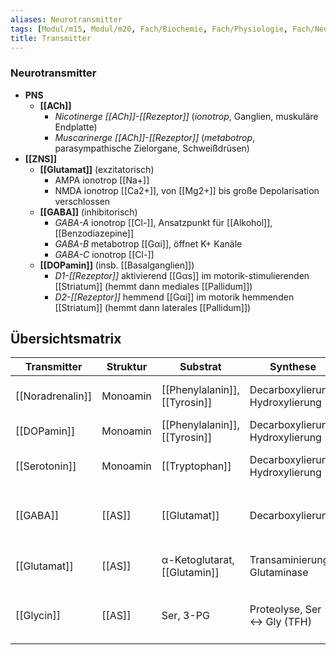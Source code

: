 ```yaml
---
aliases: Neurotransmitter
tags: [Modul/m15, Modul/m20, Fach/Biochemie, Fach/Physiologie, Fach/Neurologie, Fach/Biochemie/Molekül/Transmitter]
title: Transmitter
---
```

### Neurotransmitter 
- **PNS**
	- **[[ACh]]**
		- *Nicotinerge [[ACh]]-[[Rezeptor]]* (*ionotrop*, Ganglien, muskuläre Endplatte)
		- *Muscarinerge [[ACh]]-[[Rezeptor]]* (*metabotrop*, parasympathische Zielorgane, Schweißdrüsen)
- **[[ZNS]]**
	- **[[Glutamat]]** (exzitatorisch)
		- AMPA ionotrop [[Na+]]
		- NMDA ionotrop [[Ca2+]], von [[Mg2+]] bis große Depolarisation verschlossen
	- **[[GABA]]** (inhibitorisch)
		- *GABA-A* ionotrop [[Cl-]], Ansatzpunkt für [[Alkohol]], [[Benzodiazepine]] 
		- *GABA-B* metabotrop [[Gαi]], öffnet K+ Kanäle
		- *GABA-C* ionotrop [[Cl-]]
	- **[[DOPamin]]** (insb. [[Basalganglien]])
		- *D1-[[Rezeptor]]* aktivierend [[Gαs]] im motorik-stimulierenden [[Striatum]] (hemmt dann mediales [[Pallidum]])
		- *D2-[[Rezeptor]]* hemmend [[Gαi]] im motorik hemmenden [[Striatum]] (hemmt dann laterales [[Pallidum]])

## Übersichtsmatrix
Transmitter|Struktur|Substrat|Synthese|Abbau|[[Rezeptor]]
-|-|-|-|-|-
[[Noradrenalin]]|Monoamin|[[Phenylalanin]], [[Tyrosin]]|Decarboxylierung, Hydroxylierung|MAO-B, COMT|α1, α2, β1, β2, β3 ([[GPCR]])
[[DOPamin]]|Monoamin|[[Phenylalanin]], [[Tyrosin]]|Decarboxylierung, Hydroxylierung|MAO-B, COMT|D1, D5 (Gs), D2-D4 (Gi)
[[Serotonin]]|Monoamin|[[Tryptophan]]|Decarboxylierung, Hydroxylierung|MAO-A|5-HTR (Subtyp 1-7)
[[GABA]]|[[AS]]|[[Glutamat]]|Decarboxylierung|GABA-TA, CC (Succ)|GABA$_{A}$, GABA$_{B}$, GABA$_{C(A-Rho)}$
[[Glutamat]]|[[AS]]|α-Ketoglutarat, [[Glutamin]]|Transaminierung, Glutaminase|Glu-DH, [[AST]] (CC)|iGlu (z.B. AMPA), mGlu$_{1-8}$
[[Glycin]]|[[AS]]|Ser, 3-PG|Proteolyse, Ser ↔ Gly (TFH)|Gly↔Ser↔Pyr, [[CO2]], NH3 (TFH), Oxalat (AS-Ox)|GLRA$_{1-4}$, GLRB ([[Cl-]] Ionenkanal)
